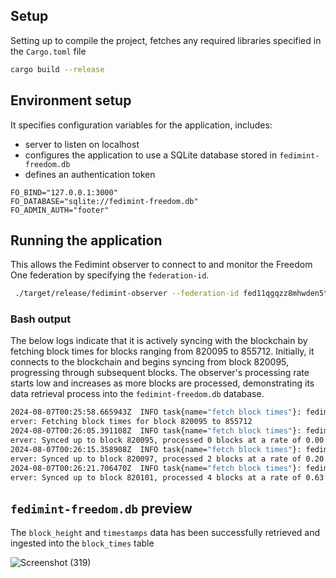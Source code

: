 ## Setup

Setting up to compile the project, fetches any required libraries specified in the `Cargo.toml` file
```bash
cargo build --release
```

## Environment setup
It specifies configuration variables for the application, includes:
- server to listen on localhost
- configures the application to use a SQLite database stored in `fedimint-freedom.db`
- defines an authentication token 

```env
FO_BIND="127.0.0.1:3000"
FO_DATABASE="sqlite://fedimint-freedom.db"
FO_ADMIN_AUTH="footer"
```

## Running the application
This allows the Fedimint observer to connect to and monitor the Freedom One federation by specifying the `federation-id`.

```bash
 ./target/release/fedimint-observer --federation-id fed11qgqzz8mhwden5te0vejkg6tdd9h8gepwvchxjmm5w4hxgunp9e3k7mf0qyqjpj2ykt73ullqfj58lxjh67y5ed53zm8vvfjvk5h65ufz3a8v2nxky9wuce
```

### Bash output

The below logs indicate that it is actively syncing with the blockchain by fetching block times for blocks ranging from 820095 to 855712. Initially, it connects to the blockchain and begins syncing from block 820095, progressing through subsequent blocks. The observer's processing rate starts low and increases as more blocks are processed, demonstrating its data retrieval process into the `fedimint-freedom.db` database.

```bash
2024-08-07T00:25:58.665943Z  INFO task{name="fetch block times"}: fedimint_observer::federation::obs
erver: Fetching block times for block 820095 to 855712
2024-08-07T00:26:05.391108Z  INFO task{name="fetch block times"}: fedimint_observer::federation::obs
erver: Synced up to block 820095, processed 0 blocks at a rate of 0.00 blocks/s
2024-08-07T00:26:15.358908Z  INFO task{name="fetch block times"}: fedimint_observer::federation::obs
erver: Synced up to block 820097, processed 2 blocks at a rate of 0.20 blocks/s
2024-08-07T00:26:21.706470Z  INFO task{name="fetch block times"}: fedimint_observer::federation::obs
erver: Synced up to block 820101, processed 4 blocks at a rate of 0.63 blocks/s
```


## `fedimint-freedom.db` preview

The `block_height` and `timestamps` data has been successfully retrieved and ingested into the `block_times` table

![Screenshot (319)](https://github.com/user-attachments/assets/b5a0e847-375e-4f83-8670-66d23fc460d0)




